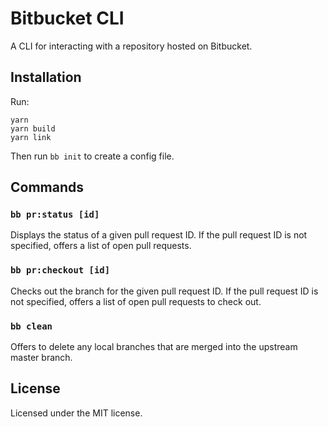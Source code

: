 # Bitbucket CLI

A CLI for interacting with a repository hosted on Bitbucket.

## Installation

Run:

```
yarn
yarn build
yarn link
```

Then run `bb init` to create a config file.

## Commands

### `bb pr:status [id]`

Displays the status of a given pull request ID. If the pull request ID is not
specified, offers a list of open pull requests.

### `bb pr:checkout [id]`

Checks out the branch for the given pull request ID. If the pull request ID
is not specified, offers a list of open pull requests to check out.

### `bb clean`

Offers to delete any local branches that are merged into the upstream master
branch.

## License

Licensed under the MIT license.

